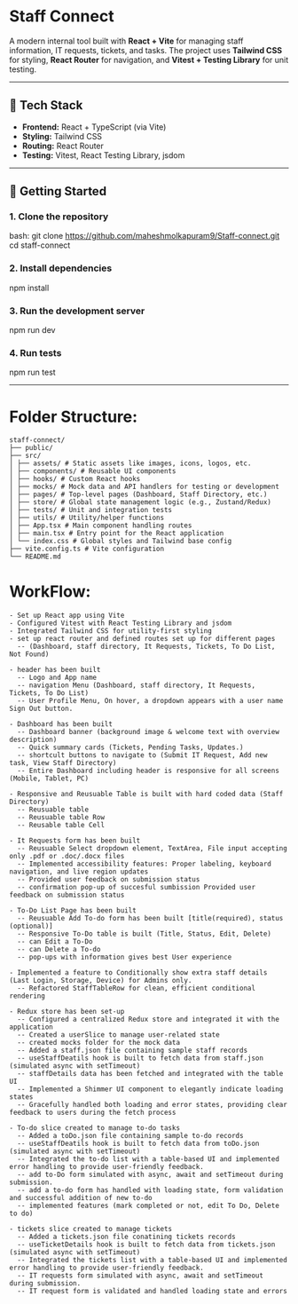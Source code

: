 # Staff Connect

A modern internal tool built with **React + Vite** for managing staff information, IT requests, tickets, and tasks. The project uses **Tailwind CSS** for styling, **React Router** for navigation, and **Vitest + Testing Library** for unit testing.

---

## 🔧 Tech Stack

- **Frontend:** React + TypeScript (via Vite)
- **Styling:** Tailwind CSS
- **Routing:** React Router
- **Testing:** Vitest, React Testing Library, jsdom

---

## 🚀 Getting Started

### 1. Clone the repository

bash:
git clone https://github.com/maheshmolkapuram9/Staff-connect.git
cd staff-connect

### 2. Install dependencies

npm install

### 3. Run the development server

npm run dev

### 4. Run tests

npm run test

---

# Folder Structure:

```text
staff-connect/
├── public/
├── src/
│ ├── assets/ # Static assets like images, icons, logos, etc.
│ ├── components/ # Reusable UI components
│ ├── hooks/ # Custom React hooks
│ ├── mocks/ # Mock data and API handlers for testing or development
│ ├── pages/ # Top-level pages (Dashboard, Staff Directory, etc.)
│ ├── store/ # Global state management logic (e.g., Zustand/Redux)
│ ├── tests/ # Unit and integration tests
│ ├── utils/ # Utility/helper functions
│ ├── App.tsx # Main component handling routes
│ ├── main.tsx # Entry point for the React application
│ └── index.css # Global styles and Tailwind base config
├── vite.config.ts # Vite configuration
└── README.md
```

# WorkFlow:

```text
- Set up React app using Vite
- Configured Vitest with React Testing Library and jsdom
- Integrated Tailwind CSS for utility-first styling
- set up react router and defined routes set up for different pages
  -- (Dashboard, staff directory, It Requests, Tickets, To Do List, Not Found)

- header has been built
  -- Logo and App name
  -- navigation Menu (Dashboard, staff directory, It Requests, Tickets, To Do List)
  -- User Profile Menu, On hover, a dropdown appears with a user name Sign Out button.

- Dashboard has been built
  -- Dashboard banner (background image & welcome text with overview description)
  -- Quick summary cards (Tickets, Pending Tasks, Updates.)
  -- shortcult buttons to navigate to (Submit IT Request, Add new task, View Staff Directory)
  -- Entire Dashboard including header is responsive for all screens (Mobile, Tablet, PC)

- Responsive and Reusuable Table is built with hard coded data (Staff Directory)
  -- Reusuable table
  -- Reusuable table Row
  -- Reusable table Cell

- It Requests form has been built
  -- Reusuable Select dropdown element, TextArea, File input accepting only .pdf or .doc/.docx files
  -- Implemented accessibility features: Proper labeling, keyboard navigation, and live region updates
  -- Provided user feedback on submission status
  -- confirmation pop-up of succesful sumbission Provided user feedback on submission status

- To-Do List Page has been built
  -- Reusuable Add To-do form has been built [title(required), status (optional)]
  -- Responsive To-Do table is built (Title, Status, Edit, Delete)
  -- can Edit a To-Do
  -- can Delete a To-do
  -- pop-ups with information gives best User experience

- Implemented a feature to Conditionally show extra staff details (Last Login, Storage, Device) for Admins only.
  -- Refactored StaffTableRow for clean, efficient conditional rendering

- Redux store has been set-up
  -- Configured a centralized Redux store and integrated it with the application
  -- Created a userSlice to manage user-related state
  -- created mocks folder for the mock data
  -- Added a staff.json file containing sample staff records
  -- useStaffDeatils hook is built to fetch data from staff.json (simulated async with setTimeout)
  -- staffDetails data has been fetched and integrated with the table UI
  -- Implemented a Shimmer UI component to elegantly indicate loading states
  -- Gracefully handled both loading and error states, providing clear feedback to users during the fetch process

- To-do slice created to manage to-do tasks
  -- Added a toDo.json file containing sample to-do records
  -- useStaffDeatils hook is built to fetch data from toDo.json (simulated async with setTimeout)
  -- Integrated the to-do list with a table-based UI and implemented error handling to provide user-friendly feedback.
  -- add to-Do form simulated with async, await and setTimeout during submission.
  -- add a to-do form has handled with loading state, form validation and successful addition of new to-do
  -- implemented features (mark completed or not, edit To Do, Delete to do)

- tickets slice created to manage tickets
  -- Added a tickets.json file conatining tickets records
  -- useTicketDetails hook is built to fetch data from tickets.json (simulated async with setTimeout)
  -- Integrated the tickets list with a table-based UI and implemented error handling to provide user-friendly feedback.
  -- IT requests form simulated with async, await and setTimeout during submission.
  -- IT request form is validated and handled loading state and errors



```
